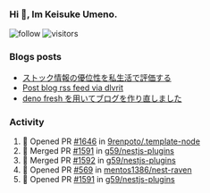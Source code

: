 ### Hi 👋, Im Keisuke Umeno.

<!--
**9renpoto/9renpoto** is a ✨ _special_ ✨ repository because its `README.md` (this file) appears on your GitHub profile.

Here are some ideas to get you started:

- 🔭 I’m currently working on ...
- 🌱 I’m currently learning ...
- 👯 I’m looking to collaborate on ...
- 🤔 I’m looking for help with ...
- 💬 Ask me about ...
- 📫 How to reach me: ...
- 😄 Pronouns: ...
- ⚡ Fun fact: ...
-->

![follow](https://img.shields.io/github/followers/9renpoto?label=Follow&style=social)
![visitors](https://komarev.com/ghpvc/?username=9renpoto&label=Profile%20views&color=0e75b6&style=flat)

### Blogs posts

<!-- BLOG-POST-LIST:START -->
- [ストック情報の優位性を私生活で評価する](https://9renpoto.dev/entry/2023/05/28/stock)
- [Post blog rss feed via dlvrit](https://9renpoto.dev/entry/2023/05/21/twitter-post)
- [deno fresh を用いてブログを作り直しました](https://9renpoto.dev/entry/2023/05/18/recreate_blog)
<!-- BLOG-POST-LIST:END -->

### Activity

<!--START_SECTION:activity-->
1. 💪 Opened PR [#1646](https://github.com/9renpoto/.template-node/pull/1646) in [9renpoto/.template-node](https://github.com/9renpoto/.template-node)
2. 🎉 Merged PR [#1591](https://github.com/g59/nestjs-plugins/pull/1591) in [g59/nestjs-plugins](https://github.com/g59/nestjs-plugins)
3. 🎉 Merged PR [#1592](https://github.com/g59/nestjs-plugins/pull/1592) in [g59/nestjs-plugins](https://github.com/g59/nestjs-plugins)
4. 💪 Opened PR [#569](https://github.com/mentos1386/nest-raven/pull/569) in [mentos1386/nest-raven](https://github.com/mentos1386/nest-raven)
5. 💪 Opened PR [#1591](https://github.com/g59/nestjs-plugins/pull/1591) in [g59/nestjs-plugins](https://github.com/g59/nestjs-plugins)
<!--END_SECTION:activity-->

<!--START_SECTION:waka-->
<!--END_SECTION:waka-->
